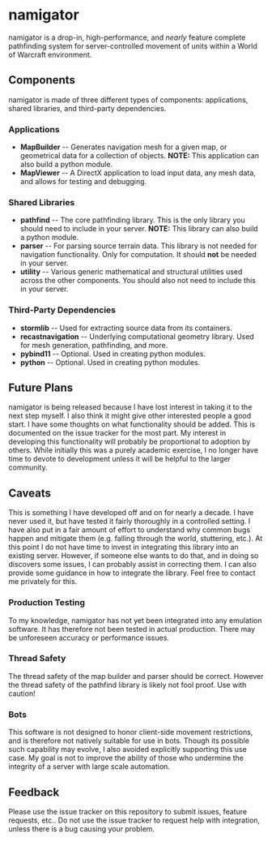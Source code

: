 # namigator

namigator is a drop-in, high-performance, and *nearly* feature complete
pathfinding system for server-controlled movement of units within a World of
Warcraft environment.

## Components

namigator is made of three different types of components: applications, shared
libraries, and third-party dependencies.

### Applications

* **MapBuilder** -- Generates navigation mesh for a given map, or geometrical
data for a collection of objects.  **NOTE:** This application can also build a
python module.
* **MapViewer** -- A DirectX application to load input data, any mesh data, and
allows for testing and debugging.

### Shared Libraries

* **pathfind** -- The core pathfinding library.  This is the only library you
should need to include in your server.  **NOTE:** This library can also build a
python module.
* **parser** -- For parsing source terrain data.  This library is not needed
for navigation functionality.  Only for computation.  It should **not** be
needed in your server.
* **utility** -- Various generic mathematical and structural utilities used
across the other components.  You should also not need to include this in your
server.

### Third-Party Dependencies

* **stormlib** -- Used for extracting source data from its containers.
* **recastnavigation** -- Underlying computational geometry library.  Used for
mesh generation, pathfinding, and more.
* **pybind11** -- Optional.  Used in creating python modules.
* **python** -- Optional.  Used in creating python modules.

## Future Plans

namigator is being released because I have lost interest in taking it to the
next step myself.  I also think it might give other interested people a good
start.  I have some thoughts on what functionality should be added.  This is
documented on the issue tracker for the most part.  My interest in developing
this functionality will probably be proportional to adoption by others.  While
initially this was a purely academic exercise, I no longer have time to devote
to development unless it will be helpful to the larger community.

## Caveats

This is something I have developed off and on for nearly a decade.  I have
never used it, but have tested it fairly thoroughly in a controlled setting. I
have also put in a fair amount of effort to understand why common bugs happen
and mitigate them (e.g. falling through the world, stuttering, etc.).  At this
point I do not have time to invest in integrating this library into an existing
server.  However, if someone else wants to do that, and in doing so discovers
some issues, I can probably assist in correcting them.  I can also provide some
guidance in how to integrate the library.  Feel free to contact me privately
for this.

### Production Testing

To my knowledge, namigator has not yet been integrated into any emulation
software.  It has therefore not been tested in actual production.  There may be
unforeseen accuracy or performance issues. 

### Thread Safety

The thread safety of the map builder and parser should be correct.  However the
thread safety of the pathfind library is likely not fool proof.  Use with
caution!

### Bots

This software is not designed to honor client-side movement restrictions, and
is therefore not natively suitable for use in bots.  Though its possible such
capability may evolve, I also avoided explicitly supporting this use case. My
goal is not to improve the ability of those who undermine the integrity of a
server with large scale automation.

## Feedback

Please use the issue tracker on this repository to submit issues, feature
requests, etc..  Do not use the issue tracker to request help with integration,
unless there is a bug causing your problem.
